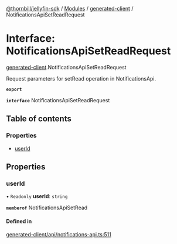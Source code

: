 [@thornbill/jellyfin-sdk](../README.md) / [Modules](../modules.md) / [generated-client](../modules/generated_client.md) / NotificationsApiSetReadRequest

# Interface: NotificationsApiSetReadRequest

[generated-client](../modules/generated_client.md).NotificationsApiSetReadRequest

Request parameters for setRead operation in NotificationsApi.

**`export`**

**`interface`** NotificationsApiSetReadRequest

## Table of contents

### Properties

- [userId](generated_client.NotificationsApiSetReadRequest.md#userid)

## Properties

### userId

• `Readonly` **userId**: `string`

**`memberof`** NotificationsApiSetRead

#### Defined in

[generated-client/api/notifications-api.ts:511](https://github.com/thornbill/jellyfin-sdk-typescript/blob/03092f3/src/generated-client/api/notifications-api.ts#L511)
